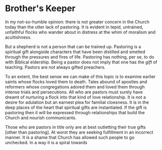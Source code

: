 # Brother's Keeper

In my not-so-humble opinion: there is not greater concern in the Church today than the utter lack of pastoring.
It is evident in tepid, untrained, unfaithful flocks who wander about in distress at the whim of moralism and acultishness.

But a shepherd is not a person that can be trained up.
Pastoring is a spiritual gift alongside characters that have been distilled and smelted through the pressures and fires of life.
Pastoring has nothing, per se, to do with Biblical eldership.
Being a pastor does not imply that one has the _gift_ of teaching.
Pastors are not always gifted preachers.

To an extent, the best sense we can make of this topic is to examine earlier saints whose flocks loved them to death.
Tales abound of apostles and reformers whose congregations adored them and loved them through intense trials and persecutions.
All who are pastors must surely have dreamt of nurturing a flock into that kind of love relationship.
It is not a desire for adulation but an earnest plea for familial cloesness.
It is in the deep places of the heart that spiritual gifts are instantiated.
If the gift is pastoring then it will be expressed through relationships that build the Church and nourish communicants.

Those who are pastors in title only are at best outletting their true gifts [other than pastoring].
At worst they are seeking fulfillment in an incorrect manner.
It is a shame that Church has allowed such people to go unchecked.
In a way it is a spiral towards 
